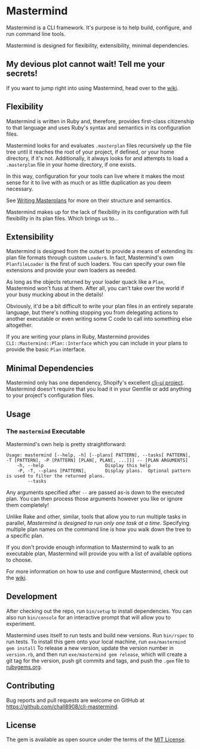 # Mastermind

Mastermind is a CLI framework.  It's purpose is to help build, configure, and run
command line tools.

Mastermind is designed for flexibility, extensibility, minimal dependencies.

## My devious plot cannot wait!  Tell me your secrets!

If you want to jump right into using Mastermind, head over to the [wiki][wiki].

## Flexibility

Mastermind is written in Ruby and, therefore, provides first-class citizenship
to that language and uses Ruby's syntax and semantics in its configuration files.

Mastermind looks for and evaluates `.masterplan` files recursively up the file
tree until it reaches the root of your project, if defined, or your home directory,
if it's not.  Additionally, it always looks for and attempts to load a `.masterplan`
file in your home directory, if one exists.

In this way, configuration for your tools can live where it makes the most sense
for it to live with as much or as little duplication as you deem necessary.

See [Writing Masterplans][writing-masterplans] for more on their structure and
semantics.

Mastermind makes up for the lack of flexibility in its configuration with full
flexibility in its plan files.  Which brings us to...

## Extensibility

Mastermind is designed from the outset to provide a means of extending its plan file
formats through custom `Loader`s.  In fact, Mastermind's own `PlanfileLoader` is
the first of such loaders.  You can specify your own file extensions and provide
your own loaders as needed.

As long as the objects returned by your loader quack like a `Plan`, Mastermind
won't fuss at them.  After all, you can't take over the world if your busy mucking
about in the details!

Obviously, it'd be a bit difficult to write your plan files in an entirely separate
language, but there's nothing stopping you from delegating actions to another
executable or even writing some C code to call into something else altogether.

If you are writing your plans in Ruby, Mastermind provides `CLI::Mastermind::Plan::Interface`
which you can include in your plans to provide the basic `Plan` interface.

## Minimal Dependencies

Mastermind only has one dependency, Shopify's excellent [cli-ui project][cli-ui].
Mastermind doesn't require that you load it in your Gemfile or add anything to
your project's configuration files.

## Usage

### The `mastermind` Executable

Mastermind's own help is pretty straightforward:

    Usage: mastermind [--help, -h] [--plans[ PATTERN], --tasks[ PATTERN], -T [PATTERN], -P [PATTERN] [PLAN[, PLAN[, ...]]] -- [PLAN ARGUMENTS]
        -h, --help                       Display this help
        -P, -T, --plans [PATTERN],       Display plans.  Optional pattern is used to filter the returned plans.
            --tasks

Any arguments specified after `--` are passed as-is down to the executed plan.
You can then process those arguments however you like or ignore them completely!

Unlike Rake and other, similar, tools that allow you to run multiple tasks in
parallel, _Mastermind is designed to run only one task at a time_.  Specifying
multiple plan names on the command line is how you walk down the tree to a
specific plan.

If you don't provide enough information to Mastermind to walk to an executable
plan, Mastermind will provide you with a list of available options to choose.

For more information on how to use and configure Mastermind, check out the
[wiki][wiki].

## Development

After checking out the repo, run `bin/setup` to install dependencies. You can
also run `bin/console` for an interactive prompt that will allow you to experiment.

Mastermind uses itself to run tests and build new versions.  Run `bin/rspec` to
run tests.  To install this gem onto your local machine, run `exe/mastermind gem install`
To release a new version, update the version number in `version.rb`, and then run
`exe/mastermind gem release`, which will create a git tag for the version, push
git commits and tags, and push the `.gem` file to [rubygems.org](https://rubygems.org).

## Contributing

Bug reports and pull requests are welcome on GitHub at https://github.com/chall8908/cli-mastermind.

## License

The gem is available as open source under the terms of the [MIT License](https://opensource.org/licenses/MIT).

[wiki]: https://github.com/chall8908/cli-mastermind/wiki
[writing-masterplans]: https://github.com/chall8908/cli-mastermind/wiki/Writing-Masterplans
[cli-ui]: https://github.com/shopify/cli-ui

